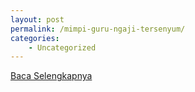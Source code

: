 ```yaml
---
layout: post
permalink: /mimpi-guru-ngaji-tersenyum/
categories:
    - Uncategorized
---
```


[Baca Selengkapnya](/01)